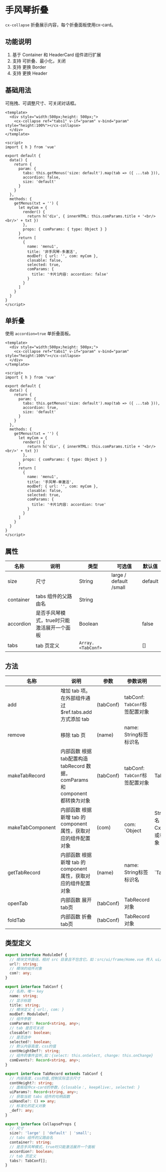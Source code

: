 # 手风琴折叠

`cx-collapse` 折叠展示内容，每个折叠面板使用cx-card。

## 功能说明
1. 基于 Container 和 HeaderCard 组件进行扩展
2. 支持 可折叠、最小化，关闭
3. 支持 更换 Border
4. 支持 更换 Header

## 基础用法

可拖拽、可调整尺寸、可关闭对话框。

```vue
<template>
  <div style="width:500px;height: 500px;">
    <cx-collapse ref="tabs1" v-if="param" v-bind="param" style="height:100%"></cx-collapse>
  </div>
</template>

<script>
import { h } from 'vue'

export default {
  data() {
    return {
      param: {
        tabs: this.getMenus('size: default').map(tab => ({ ...tab })),
        accordion: false,
        size: 'default'
      }
    }
  },
  methods: {
    getMenus(txt = '') {
      let myCom = {
        render() {
          return h('div', { innerHTML: this.comParams.title + '<br/><br/>' + txt })
        },
        props: { comParams: { type: Object } }
      }
      return [
        {
          name: 'menu1',
          title: '非手风琴-多激活',
          modDef: { url: '', com: myCom },
          closable: false,
          selected: true,
          comParams: {
            title: '卡片1内容: accordion: false'
          }
        }
      ]
    }
  }
}
</script>
```

## 单折叠

使用 `accordion=true` 单折叠面板。

```vue
<template>
  <div style="width:500px;height: 500px;">
    <cx-collapse ref="tabs1" v-if="param" v-bind="param" style="height:100%"></cx-collapse>
  </div>
</template>

<script>
import { h } from 'vue'

export default {
  data() {
    return {
      param: {
        tabs: this.getMenus('size: default').map(tab => ({ ...tab })),
        accordion: true,
        size: 'default'
      }
    }
  },
  methods: {
    getMenus(txt = '') {
      let myCom = {
        render() {
          return h('div', { innerHTML: this.comParams.title + '<br/><br/>' + txt })
        },
        props: { comParams: { type: Object } }
      }
      return [
        {
          name: 'menu1',
          title: '手风琴-单激活',
          modDef: { url: '', com: myCom },
          closable: false,
          selected: true,
          comParams: {
            title: '卡片1内容: accordion: true'
          }
        }
      ]
    }
  }
}
</script>
```

## 属性

| 名称 | 说明 | 类型 | 可选值 | 默认值 |
| ----- | ----- | ----- | ----- | ----- |
| size | 尺寸 | String | large / default /small | default |
| container | tabs 组件的父路由名 | String | | |
| accordion | 是否手风琴模式，true时只能激活展开一个面板 | Boolean | | false |
| tabs | tab 页定义 | `Array.<TabConf>` | | [] |

## 方法

| 名称 | 说明 | 参数 | 参数说明 | 返回说明 |
| --- | -----| ---- | ----- |----- |
| add | 增加 tab 项。在外部组件通过 $ref.tabs.add 方式添加 tab | (tabConf) | tabConf: `TabConf`标签配置对象 | |
| remove | 移除 tab 页 | (name) | name: String标签标识名 | |
| makeTabRecord | 内部函数 根据tab配置构造 tabRecord 数据，comParams 和 component 都转换为对象 | (tabConf) | tabConf: `TabConf`标签配置对象 | TabRecord |
| makeTabComponent | 内部函数 根据新增 tab 的 component 属性，获取对应的组件配置对象 | (com) | com: `Object|String`组件注册名（如：CxCardDialog）,或者组件配置对象 | 检索到的 tabRecord: Object |
| getTabRecord | 内部函数 根据新增 tab 的 component 属性，获取对应的组件配置对象 | (name) | name: String标签标识名 | `TabRecord|Null` |
| openTab | 内部函数 展开tab页 | (tabConf) | TabRecord 对象 | |
| foldTab | 内部函数 折叠tab页 | (tabConf) | TabRecord 对象 | |

## 类型定义

```ts
export interface ModuleDef {
  // 模块文件路径。相对 src 目录且不包含它。如：src/ui/frame/Home.vue 传入 ui/frame/Home.vue
  url?: string;
  // 模块的组件对象
  com?: any;
}

export interface TabConf {
  // 名称，唯一 key
  name: string;
  // 显示标题
  title: string;
  // 模块定义 { url:, com: }
  modDef: ModuleDef;
  // 组件参数
  comParams?: Record<string, any>;
  // tab 是否可关闭
  closable?: boolean;
  // 是否选中
  selected?: boolean;
  // 默认内容高度，css的值
  contHeightDef?: string;
  // 组件的事件监听,如：{select: this.onSelect, change: this.onChange}
  comEvents?: Record<string, any>;
}

export interface TabRecord extends TabConf {
  // 内容高度，css的值,控制实际显示尺寸
  contHeight?: string;
  // 面板组件cx-card的参数，{closable：, keepAlive:, selected: }
  uiParams?: Record<string, any>;
  // 获取当前 tabs 组件的句柄函数
  uiHandle?: () => any;
  // 标准化的定义对象
  _def?: any;
}

export interface CollapseProps {
  // 尺寸
  size?: 'large' | 'default' | 'small';
  // tabs 组件的父路由名
  container?: string;
  // 是否手风琴模式，true时只能激活展开一个面板
  accordion?: boolean;
  // tab 页定义
  tabs?: TabConf[];
} 
```